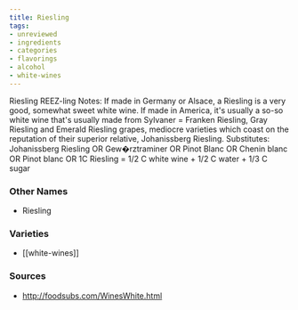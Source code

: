 ```yaml
---
title: Riesling
tags:
- unreviewed
- ingredients
- categories
- flavorings
- alcohol
- white-wines
---
```

Riesling REEZ-ling Notes: If made in Germany or Alsace, a Riesling is a very good, somewhat sweet white wine. If made in America, it's usually a so-so white wine that's usually made from Sylvaner = Franken Riesling, Gray Riesling and Emerald Riesling grapes, mediocre varieties which coast on the reputation of their superior relative, Johanissberg Riesling. Substitutes: Johanissberg Riesling OR Gew�rztraminer OR Pinot Blanc OR Chenin blanc OR Pinot blanc OR 1C Riesling = 1/2 C white wine + 1/2 C water + 1/3 C sugar

### Other Names

* Riesling

### Varieties

* [[white-wines]]

### Sources
* http://foodsubs.com/WinesWhite.html
